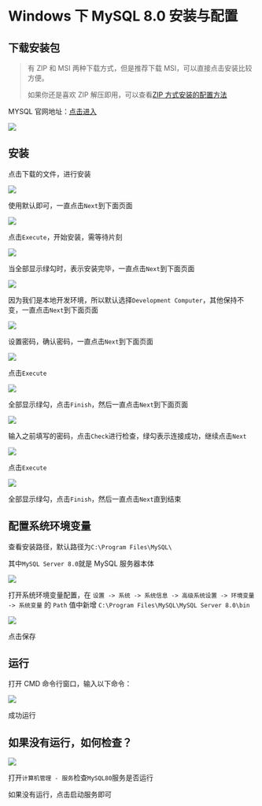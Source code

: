 # Windows 下 MySQL 8.0 安装与配置

## 下载安装包

> 有 ZIP 和 MSI 两种下载方式，但是推荐下载 MSI，可以直接点击安装比较方便。
> 
> 如果你还是喜欢 ZIP 解压即用，可以查看[ZIP 方式安装的配置方法](mysql_8.0_zip_configuration.md)

MYSQL 官网地址：[点击进入](https://dev.mysql.com/downloads/mysql/)

![](/images/mysql_8.0_download.png)

## 安装

点击下载的文件，进行安装

![](/images/mysql_8.0_install_1.png)

使用默认即可，一直点击`Next`到下面页面

![](/images/mysql_8.0_install_3.png)

点击`Execute`，开始安装，需等待片刻

![](/images/mysql_8.0_install_4.png)

当全部显示绿勾时，表示安装完毕，一直点击`Next`到下面页面

![](/images/mysql_8.0_install_6.png)

因为我们是本地开发环境，所以默认选择`Development Computer`，其他保持不变，一直点击`Next`到下面页面

![](/images/mysql_8.0_install_8.png)

设置密码，确认密码，一直点击`Next`到下面页面

![](/images/mysql_8.0_install_11.png)

点击`Execute`

![](/images/mysql_8.0_install_12.png)

全部显示绿勾，点击`Finish`，然后一直点击`Next`到下面页面

![](/images/mysql_8.0_install_16.png)

输入之前填写的密码，点击`Check`进行检查，绿勾表示连接成功，继续点击`Next`

![](/images/mysql_8.0_install_17.png)

点击`Execute`

![](/images/mysql_8.0_install_18.png)

全部显示绿勾，点击`Finish`，然后一直点击`Next`直到结束

## 配置系统环境变量

查看安装路径，默认路径为`C:\Program Files\MySQL\`

其中`MySQL Server 8.0`就是 MySQL 服务器本体

![](/images/mysql_8.0_url.png)

打开系统环境变量配置，在 `设置 -> 系统 -> 系统信息 -> 高级系统设置 -> 环境变量 -> 系统变量` 的 `Path` 值中新增 `C:\Program Files\MySQL\MySQL Server 8.0\bin` 

![](/images/mysql_8.0_path_set.png)

点击保存

## 运行

打开 CMD 命令行窗口，输入以下命令：

![](/images/mysql_8.0_cmd.png)

成功运行

## 如果没有运行，如何检查？

![](/images/mysql_8.0_manager.png)

打开`计算机管理 - 服务`检查`MySQL80`服务是否运行

如果没有运行，点击启动服务即可
